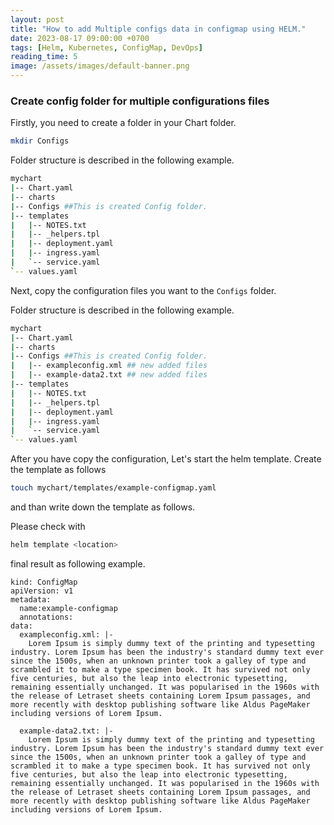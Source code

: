 ```yaml
---
layout: post
title: "How to add Multiple configs data in configmap using HELM."
date: 2023-08-17 09:00:00 +0700
tags: [Helm, Kubernetes, ConfigMap, DevOps]
reading_time: 5
image: /assets/images/default-banner.png
---
```


### Create config folder for multiple configurations files

Firstly, you need to create a folder in your Chart folder. 
```bash
mkdir Configs
```
Folder structure is described in the following example. 
```bash 
mychart
|-- Chart.yaml
|-- charts
|-- Configs ##This is created Config folder.
|-- templates
|   |-- NOTES.txt
|   |-- _helpers.tpl
|   |-- deployment.yaml
|   |-- ingress.yaml
|   `-- service.yaml
`-- values.yaml
```
Next, copy the configuration files you want to the ```Configs``` folder.

Folder structure is described in the following example. 
```bash 
mychart
|-- Chart.yaml
|-- charts
|-- Configs ##This is created Config folder.
|   |-- exampleconfig.xml ## new added files
|   |-- example-data2.txt ## new added files
|-- templates
|   |-- NOTES.txt
|   |-- _helpers.tpl
|   |-- deployment.yaml
|   |-- ingress.yaml
|   `-- service.yaml
`-- values.yaml
```
After you have copy the configuration, Let's start the helm template. 
Create the template as follows
```bash 
touch mychart/templates/example-configmap.yaml
```
and than write down the template as follows.

<script src="https://gist.github.com/pyaephyohein/da131a0844b3c6143a053626e5ab7806.js"></script>


Please check with 
```bash
helm template <location>
```
final result as following example. 
```
kind: ConfigMap
apiVersion: v1
metadata:
  name:example-configmap
  annotations:
data:    
  exampleconfig.xml: |- 
    Lorem Ipsum is simply dummy text of the printing and typesetting industry. Lorem Ipsum has been the industry's standard dummy text ever since the 1500s, when an unknown printer took a galley of type and scrambled it to make a type specimen book. It has survived not only five centuries, but also the leap into electronic typesetting, remaining essentially unchanged. It was popularised in the 1960s with the release of Letraset sheets containing Lorem Ipsum passages, and more recently with desktop publishing software like Aldus PageMaker including versions of Lorem Ipsum.

  example-data2.txt: |-
    Lorem Ipsum is simply dummy text of the printing and typesetting industry. Lorem Ipsum has been the industry's standard dummy text ever since the 1500s, when an unknown printer took a galley of type and scrambled it to make a type specimen book. It has survived not only five centuries, but also the leap into electronic typesetting, remaining essentially unchanged. It was popularised in the 1960s with the release of Letraset sheets containing Lorem Ipsum passages, and more recently with desktop publishing software like Aldus PageMaker including versions of Lorem Ipsum.
```

